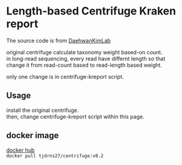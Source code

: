 # Length-based Centrifuge Kraken report

The source code is from [DaehwanKimLab](https://github.com/DaehwanKimLab/centrifuge)

original centrifuge calculate taxonomy weight based-on count.\
in long-read sequencing, every read have differnt length so that\
change it from read-count based to read-length based weight.

only one change is in centrifuge-kreport script.

## Usage

install the original centrifuge.\
then, change centrifuge-kreport script within this page.

## docker image

[docker hub](https://hub.docker.com/repository/docker/tjdrns27/centrifuge)\
`docker pull tjdrns27/centrifuge:v0.2`
